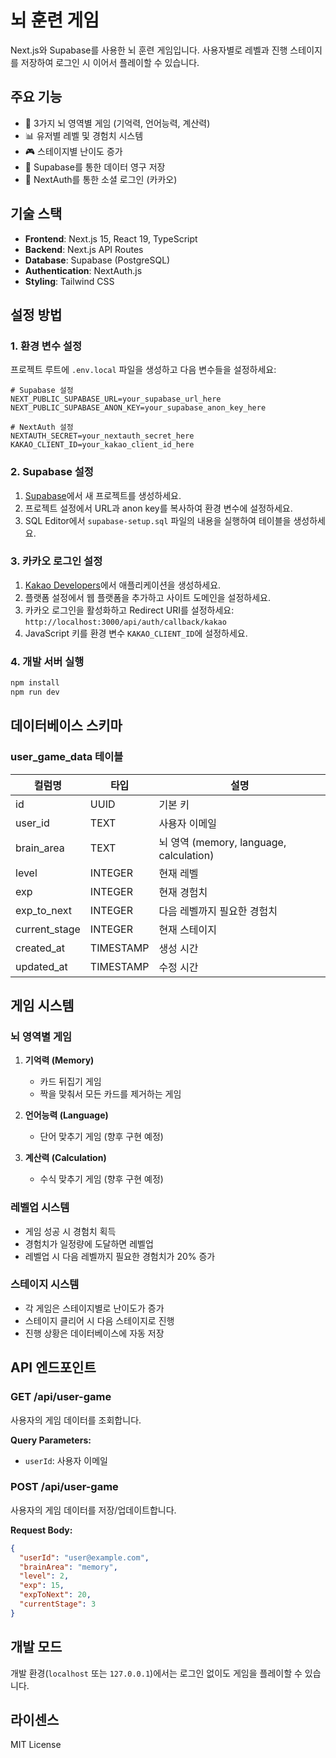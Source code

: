 # 뇌 훈련 게임

Next.js와 Supabase를 사용한 뇌 훈련 게임입니다. 사용자별로 레벨과 진행 스테이지를 저장하여 로그인 시 이어서 플레이할 수 있습니다.

## 주요 기능

- 🧠 3가지 뇌 영역별 게임 (기억력, 언어능력, 계산력)
- 📊 유저별 레벨 및 경험치 시스템
- 🎮 스테이지별 난이도 증가
- 💾 Supabase를 통한 데이터 영구 저장
- 🔐 NextAuth를 통한 소셜 로그인 (카카오)

## 기술 스택

- **Frontend**: Next.js 15, React 19, TypeScript
- **Backend**: Next.js API Routes
- **Database**: Supabase (PostgreSQL)
- **Authentication**: NextAuth.js
- **Styling**: Tailwind CSS

## 설정 방법

### 1. 환경 변수 설정

프로젝트 루트에 `.env.local` 파일을 생성하고 다음 변수들을 설정하세요:

```env
# Supabase 설정
NEXT_PUBLIC_SUPABASE_URL=your_supabase_url_here
NEXT_PUBLIC_SUPABASE_ANON_KEY=your_supabase_anon_key_here

# NextAuth 설정
NEXTAUTH_SECRET=your_nextauth_secret_here
KAKAO_CLIENT_ID=your_kakao_client_id_here
```

### 2. Supabase 설정

1. [Supabase](https://supabase.com)에서 새 프로젝트를 생성하세요.
2. 프로젝트 설정에서 URL과 anon key를 복사하여 환경 변수에 설정하세요.
3. SQL Editor에서 `supabase-setup.sql` 파일의 내용을 실행하여 테이블을 생성하세요.

### 3. 카카오 로그인 설정

1. [Kakao Developers](https://developers.kakao.com)에서 애플리케이션을 생성하세요.
2. 플랫폼 설정에서 웹 플랫폼을 추가하고 사이트 도메인을 설정하세요.
3. 카카오 로그인을 활성화하고 Redirect URI를 설정하세요: `http://localhost:3000/api/auth/callback/kakao`
4. JavaScript 키를 환경 변수 `KAKAO_CLIENT_ID`에 설정하세요.

### 4. 개발 서버 실행

```bash
npm install
npm run dev
```

## 데이터베이스 스키마

### user_game_data 테이블

| 컬럼명 | 타입 | 설명 |
|--------|------|------|
| id | UUID | 기본 키 |
| user_id | TEXT | 사용자 이메일 |
| brain_area | TEXT | 뇌 영역 (memory, language, calculation) |
| level | INTEGER | 현재 레벨 |
| exp | INTEGER | 현재 경험치 |
| exp_to_next | INTEGER | 다음 레벨까지 필요한 경험치 |
| current_stage | INTEGER | 현재 스테이지 |
| created_at | TIMESTAMP | 생성 시간 |
| updated_at | TIMESTAMP | 수정 시간 |

## 게임 시스템

### 뇌 영역별 게임

1. **기억력 (Memory)**
   - 카드 뒤집기 게임
   - 짝을 맞춰서 모든 카드를 제거하는 게임

2. **언어능력 (Language)**
   - 단어 맞추기 게임 (향후 구현 예정)

3. **계산력 (Calculation)**
   - 수식 맞추기 게임 (향후 구현 예정)

### 레벨업 시스템

- 게임 성공 시 경험치 획득
- 경험치가 일정량에 도달하면 레벨업
- 레벨업 시 다음 레벨까지 필요한 경험치가 20% 증가

### 스테이지 시스템

- 각 게임은 스테이지별로 난이도가 증가
- 스테이지 클리어 시 다음 스테이지로 진행
- 진행 상황은 데이터베이스에 자동 저장

## API 엔드포인트

### GET /api/user-game
사용자의 게임 데이터를 조회합니다.

**Query Parameters:**
- `userId`: 사용자 이메일

### POST /api/user-game
사용자의 게임 데이터를 저장/업데이트합니다.

**Request Body:**
```json
{
  "userId": "user@example.com",
  "brainArea": "memory",
  "level": 2,
  "exp": 15,
  "expToNext": 20,
  "currentStage": 3
}
```

## 개발 모드

개발 환경(`localhost` 또는 `127.0.0.1`)에서는 로그인 없이도 게임을 플레이할 수 있습니다.

## 라이센스

MIT License
